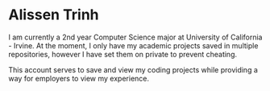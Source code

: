 # Alissen Trinh
 
 I am currently a 2nd year Computer Science major at University of California - Irvine. At the moment, I only have my academic projects saved in multiple repositories, however I have set them on private to prevent cheating.
 
 This account serves to save and view my coding projects while providing a way for employers to view my experience.
